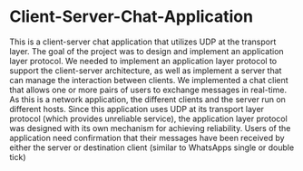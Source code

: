 # Client-Server-Chat-Application
This is a client-server chat application that utilizes UDP at the transport layer. The goal of the project was to design and implement an application layer protocol.  We needed to implement an application layer protocol to support the client-server architecture, as well as implement a server that can manage the interaction between clients. We implemented a chat client that allows one or more pairs of users to exchange messages in real-time. As this is a network application, the different clients and the server run on different hosts. Since this application uses UDP at its transport layer protocol (which provides unreliable service), the application layer protocol was designed with its own mechanism for achieving reliability. Users of the application need confirmation that their messages have been received by either the server or destination client (similar to WhatsApps single or double tick)
